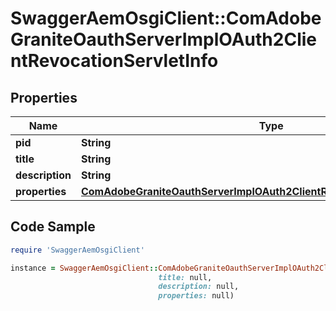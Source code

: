 # SwaggerAemOsgiClient::ComAdobeGraniteOauthServerImplOAuth2ClientRevocationServletInfo

## Properties

Name | Type | Description | Notes
------------ | ------------- | ------------- | -------------
**pid** | **String** |  | [optional] 
**title** | **String** |  | [optional] 
**description** | **String** |  | [optional] 
**properties** | [**ComAdobeGraniteOauthServerImplOAuth2ClientRevocationServletProperties**](ComAdobeGraniteOauthServerImplOAuth2ClientRevocationServletProperties.md) |  | [optional] 

## Code Sample

```ruby
require 'SwaggerAemOsgiClient'

instance = SwaggerAemOsgiClient::ComAdobeGraniteOauthServerImplOAuth2ClientRevocationServletInfo.new(pid: null,
                                 title: null,
                                 description: null,
                                 properties: null)
```


